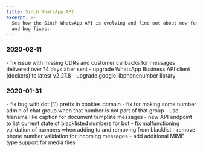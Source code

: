 ```yaml
---
title: Sinch WhatsApp API
excerpt: >-
  See how the Sinch WhatsApp API is evolving and find out about new features
  and bug fixes.
---
```

<h3>2020-02-11</h3>
  - fix issue with missing CDRs and customer callbacks for messages delivered over 14 days after sent
  - upgrade WhatsApp Business API client (dockers) to latest v2.27.8
  - upgrade google libphonenumber library

<h3>2020-01-31</h3>
  - fix bug with dot ('.') prefix in cookies domain
  - fix for making some number admin of chat group when that number is not part of that group
  - use filename like caption for document template messages
  - new API endpoint to list current state of blacklisted numbers for bot
  - fix malfunctioning validation of numbers when adding to and removing from blacklist
  - remove phone number validation for incoming messages
  - add additional MIME type support for media files 
